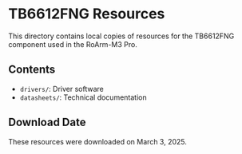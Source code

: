 # TB6612FNG Resources

This directory contains local copies of resources for the TB6612FNG component used in the RoArm-M3 Pro.

## Contents

- `drivers/`: Driver software
- `datasheets/`: Technical documentation

## Download Date

These resources were downloaded on March 3, 2025.
